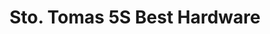 ---
title: "Sto. Tomas 5S Best Hardware"
url: /santo-tomas/sto-tomas-5s-best-hardware/
shop: hardware
---